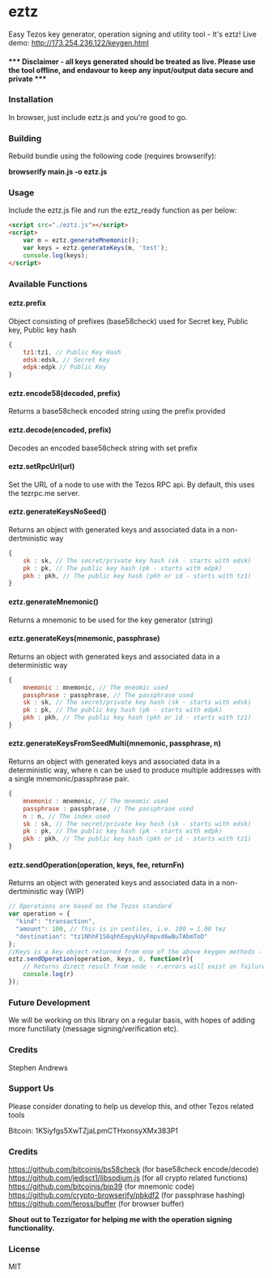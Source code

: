 # eztz
Easy Tezos key generator, operation signing and utility tool - It's eztz! Live demo: http://173.254.236.122/keygen.html

#### *** Disclaimer - all keys generated should be treated as live. Please use the tool offline, and endavour to keep any input/output data secure and private ***

### Installation
In browser, just include eztz.js and you're good to go.

### Building
Rebuild bundle using the following code (requires browserify):

__browserify main.js -o eztz.js__

### Usage
Include the eztz.js file and run the eztz_ready function as per below:
```html
<script src="./eztz.js"></script>
<script>
    var m = eztz.generateMnemonic();
    var keys = eztz.generateKeys(m, 'test');
    console.log(keys);
</script>
```
### Available Functions

#### eztz.prefix
Object consisting of prefixes (base58check) used for Secret key, Public key, Public key hash
```javascript
{
    tz1:tz1, // Public Key Hash
    edsk:edsk, // Secret Key 
    edpk:edpk // Public Key 
}
```

#### eztz.encode58(decoded, prefix)
Returns a base58check encoded string using the prefix provided

#### eztz.decode(encoded, prefix)
Decodes an encoded base58check string with set prefix

#### eztz.setRpcUrl(url)
Set the URL of a node to use with the Tezos RPC api. By default, this uses the tezrpc.me server.

#### eztz.generateKeysNoSeed()
Returns an object with generated keys and associated data in a non-dertministic way
```javascript
{
    sk : sk, // The secret/private key hash (sk - starts with edsk)
    pk : pk, // The public key hash (pk - starts with edpk)
    pkh : pkh, // The public key hash (pkh or id - starts with tz1)
}
```
#### eztz.generateMnemonic()
Returns a mnemonic to be used for the key generator (string)

#### eztz.generateKeys(mnemonic, passphrase)
Returns an object with generated keys and associated data in a deterministic way
```javascript
{
    mnemonic : mnemonic, // The mneomic used
    passphrase : passphrase, // The passphrase used
    sk : sk, // The secret/private key hash (sk - starts with edsk)
    pk : pk, // The public key hash (pk - starts with edpk)
    pkh : pkh, // The public key hash (pkh or id - starts with tz1)
}
```

#### eztz.generateKeysFromSeedMulti(mnemonic, passphrase, n)
Returns an object with generated keys and associated data in a deterministic way, where n can be used to produce multiple addresses with a single mnemonic/passphrase pair.
```javascript
{
    mnemonic : mnemonic, // The mneomic used
    passphrase : passphrase, // The passphrase used
    n : n, // The index used
    sk : sk, // The secret/private key hash (sk - starts with edsk)
    pk : pk, // The public key hash (pk - starts with edpk)
    pkh : pkh, // The public key hash (pkh or id - starts with tz1)
}
```

#### eztz.sendOperation(operation, keys, fee, returnFn)
Returns an object with generated keys and associated data in a non-dertministic way (WIP)
```javascript
// Operations are based on the Tezos standard
var operation = {
  "kind": "transaction",
  "amount": 100, // This is in centiles, i.e. 100 = 1.00 tez
  "destination": "tz1NhhF1S6qhhEepykUyFmpvd6wBuTAbmToD"
};
//Keys is a key object returned from one of the above keygen methods - must include sk/pk/pkh
eztz.sendOperation(operation, keys, 0, function(r){
    // Returns direct result from node - r.errors will exist on failure
    console.log(r)
});
```

### Future Development
We will be working on this library on a regular basis, with hopes of adding more functiliaty (message signing/verification etc).

### Credits
Stephen Andrews

### Support Us
Please consider donating to help us develop this, and other Tezos related tools

Bitcoin: 1KSiyfgs5XwTZjaLpmCTHxonsyXMx383P1

### Credits
https://github.com/bitcoinjs/bs58check (for base58check encode/decode)
https://github.com/jedisct1/libsodium.js (for all crypto related functions)
https://github.com/bitcoinjs/bip39 (for mnemonic code)
https://github.com/crypto-browserify/pbkdf2 (for passphrase hashing)
https://github.com/feross/buffer (for browser buffer)

__Shout out to Tezzigator for helping me with the operation signing functionality.__

### License
MIT
